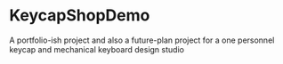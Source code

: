 # KeycapShopDemo
A portfolio-ish project and also a future-plan project for a one personnel keycap and mechanical keyboard design studio
